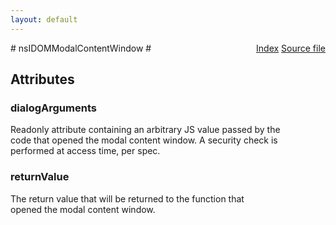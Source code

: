 ```yaml
---
layout: default
---
```

<div class='links' style='float:right'><a href="../index.html">Index</a>
<a href="http://dxr.mozilla.org/mozilla-central/source/dom/interfaces/base/nsIDOMModalContentWindow.idl">Source file</a>
</div>
# nsIDOMModalContentWindow #

## Attributes ##

### dialogArguments ###
  
Readonly attribute containing an arbitrary JS value passed by the  
code that opened the modal content window. A security check is  
performed at access time, per spec.  
  

### returnValue ###
  
The return value that will be returned to the function that  
opened the modal content window.  
  
